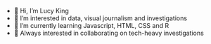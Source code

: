 - 👋 Hi, I’m Lucy King
- 👀 I’m interested in data, visual journalism and investigations
- 🌱 I’m currently learning Javascript, HTML, CSS and R
- 💞️ Always interested in collaborating on tech-heavy investigations



      
      
